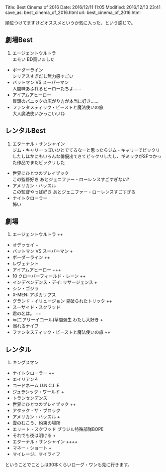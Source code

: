 Title: Best Cinema of 2016
Date: 2016/12/11 11:05
Modified: 2016/12/13 23:41
save_as: best_cinema_of_2016.html
url: best_cinema_of_2016.html

順位つけてますけどオススメというか気に入った、という感じで。  
  
## 劇場Best  
1. エージェントウルトラ  
エモい BD買いました
+ ボーダーライン  
シリアスすぎだし無力感すごい
+ バットマン VS スーパーマン  
人間味あふれるヒーローたちよ……
+ アイアムアヒーロー  
冒頭のパニックの広がり方が本当に好き……
+ ファンタスティック・ビーストと魔法使いの旅  
大人魔法使いかっこいいね
  
## レンタルBest
1. エターナル・サンシャイン  
ジム・キャリーっぽいひとでてるなーと思ったらジム・キャリーでビックリしたしほかにもいろんな俳優出てきてビックリしたし、ギミックがSFつかった作品でまたビックリした  
+ 世界にひとつのプレイブック  
この監督好き あとジェニファー・ローレンスすごすぎない?
+ アメリカン・ハッスル  
この監督やっぱ好き あとジェニファー・ローレンスすごすぎる
+ ナイトクローラー  
怖い
  
## 劇場
1. エージェントウルトラ ++
+ オデッセイ +
+ バットマン VS スーパーマン +
+ ボーダーライン ++
+ レヴェナント
+ アイアムアヒーロー +++
+ 10 クローバーフィールド・レーン ++
+ インデペンデンス・デイ: リサージェンス +
+ シン・ゴジラ
+ X-MEN: アポカリプス
+ グランド・イリュージョン 見破られたトリック ++
+ スーサイド・スクワッド
+ 君の名は。 ++
+ ≒(ニアリーイコール)草間彌生 わたし大好き +
+ 溺れるナイフ
+ ファンタスティック・ビーストと魔法使いの旅 ++
  
## レンタル
1. キングスマン
+ ナイトクローラー ++
+ エイリアン４
+ コードネーム U.N.C.L.E.
+ ジュラシック・ワールド +
+ トランセンデンス
+ 世界にひとつのプレイブック ++
+ アタック・ザ・ブロック
+ アメリカン・ハッスル +
+ 雲のむこう、約束の場所
+ エリート・スクワッド ブラジル特殊部隊BOPE
+ それでも夜は明ける +
+ エターナル・サンシャイン ++++
+ マネー・ショート +
+ マイレージ、マイライフ

ということでことしは30本くらいローグ・ワンも見に行きます。